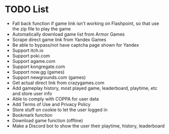 # TODO List
- Fall back function if game link isn't working on Flashpoint, so that use the zip file to play the game
- Automatically download game list from Armor Games
- Scrape direct game link from Yandex Games
- Be able to bypass/not have captcha page shown for Yandex
- Support itch.io
- Support poki.com
- Support agame.com
- Support kongregate.com
- Support now.gg (games)
- Support newgrounds.com (games)
- Get actual direct link from crazygames.com
- Add gameplay history, most played game, leaderboard, playtime, etc and store user info
- Able to comply with COPPA for user data
- Add Terms of Use and Privacy Policy
- Store stuff on cookie to let the user logged in
- Bookmark function
- Download game function (offline)
- Make a Discord bot to show the user their playtime, history, leaderboard